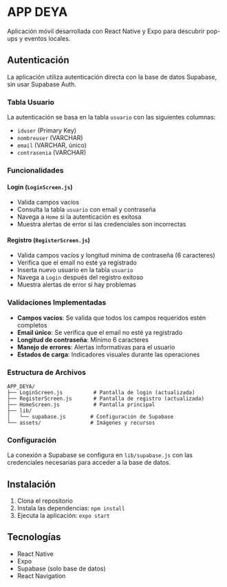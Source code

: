 # APP DEYA

Aplicación móvil desarrollada con React Native y Expo para descubrir pop-ups y eventos locales.

## Autenticación

La aplicación utiliza autenticación directa con la base de datos Supabase, sin usar Supabase Auth.

### Tabla Usuario

La autenticación se basa en la tabla `usuario` con las siguientes columnas:
- `iduser` (Primary Key)
- `nombreuser` (VARCHAR)
- `email` (VARCHAR, único)
- `contrasenia` (VARCHAR)

### Funcionalidades

#### Login (`LoginScreen.js`)
- Valida campos vacíos
- Consulta la tabla `usuario` con email y contraseña
- Navega a `Home` si la autenticación es exitosa
- Muestra alertas de error si las credenciales son incorrectas

#### Registro (`RegisterScreen.js`)
- Valida campos vacíos y longitud mínima de contraseña (6 caracteres)
- Verifica que el email no esté ya registrado
- Inserta nuevo usuario en la tabla `usuario`
- Navega a `Login` después del registro exitoso
- Muestra alertas de error si hay problemas

### Validaciones Implementadas

- **Campos vacíos**: Se valida que todos los campos requeridos estén completos
- **Email único**: Se verifica que el email no esté ya registrado
- **Longitud de contraseña**: Mínimo 6 caracteres
- **Manejo de errores**: Alertas informativas para el usuario
- **Estados de carga**: Indicadores visuales durante las operaciones

### Estructura de Archivos

```
APP_DEYA/
├── LoginScreen.js          # Pantalla de login (actualizada)
├── RegisterScreen.js       # Pantalla de registro (actualizada)
├── HomeScreen.js           # Pantalla principal
├── lib/
│   └── supabase.js        # Configuración de Supabase
└── assets/                # Imágenes y recursos
```

### Configuración

La conexión a Supabase se configura en `lib/supabase.js` con las credenciales necesarias para acceder a la base de datos.

## Instalación

1. Clona el repositorio
2. Instala las dependencias: `npm install`
3. Ejecuta la aplicación: `expo start`

## Tecnologías

- React Native
- Expo
- Supabase (solo base de datos)
- React Navigation 

